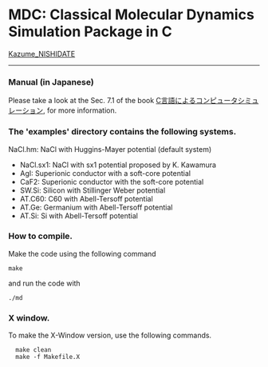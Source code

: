 

# MDC: Classical Molecular Dynamics Simulation Package in C
[Kazume_NISHIDATE](mailto:kazume.nishidate@gmail.com)
			  
-------------------------------------------------------------------------------

### Manual (in Japanese)
Please take a look at the Sec. 7.1 of the book
 [C言語によるコンピュータシミュレーション](http://web.cc.iwate-u.ac.jp/~nisidate/main.pdf), for more information.

	 
### The 'examples' directory contains the following systems.
  
NaCl.hm:  NaCl with Huggins-Mayer potential (default system)

- NaCl.sx1: NaCl with sx1 potential proposed by K. Kawamura
- AgI:      Superionic conductor with a soft-core potential
- CaF2:     Superionic conductor with the soft-core potential
- SW.Si:    Silicon with Stillinger Weber potential
- AT.C60:   C60 with Abell-Tersoff potential
- AT.Ge:    Germanium with Abell-Tersoff potential
- AT.Si:   Si with Abell-Tersoff potential

### How to compile.

   Make the code using the following command
  
  	make

   and run the code with

  	./md

### X window.

To make the X-Window version, use the following commands.

      make clean   
      make -f Makefile.X

